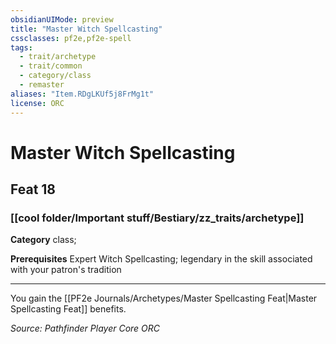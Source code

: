 ```yaml
---
obsidianUIMode: preview
title: "Master Witch Spellcasting"
cssclasses: pf2e,pf2e-spell
tags:
  - trait/archetype
  - trait/common
  - category/class
  - remaster
aliases: "Item.RDgLKUf5j8FrMg1t"
license: ORC
---
```

# Master Witch Spellcasting
## Feat 18
### [[cool folder/Important stuff/Bestiary/zz_traits/archetype]]

**Category** class; 



**Prerequisites** Expert Witch Spellcasting; legendary in the skill associated with your patron's tradition
* * *
You gain the [[PF2e Journals/Archetypes/Master Spellcasting Feat|Master Spellcasting Feat]] benefits.

*Source: Pathfinder Player Core*
*ORC*